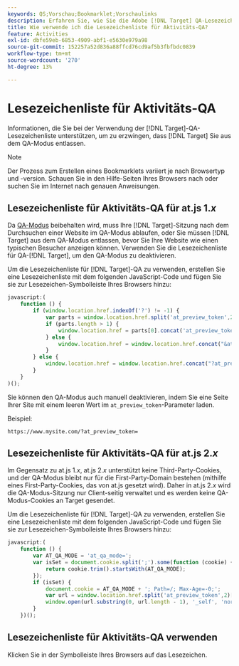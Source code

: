 ```yaml
---
keywords: QS;Vorschau;Bookmarklet;Vorschaulinks
description: Erfahren Sie, wie Sie die Adobe [!DNL Target] QA-Lesezeichenliste verwenden, um die  [!DNL Target]  von QA-Modus zu erzwingen.
title: Wie verwende ich die Lesezeichenliste für Aktivitäts-QA?
feature: Activities
exl-id: dbfe59eb-6853-4909-abf1-e5630e979a98
source-git-commit: 152257a52d836a88ffcd76cd9af5b3fbfbdc0839
workflow-type: tm+mt
source-wordcount: '270'
ht-degree: 13%

---
```


# Lesezeichenliste für Aktivitäts-QA

Informationen, die Sie bei der Verwendung der [!DNL Target]-QA-Lesezeichenliste unterstützen, um zu erzwingen, dass [!DNL Target] Sie aus dem QA-Modus entlassen.

>[!NOTE]
>
>Der Prozess zum Erstellen eines Bookmarklets variiert je nach Browsertyp und -version. Schauen Sie in den Hilfe-Seiten Ihres Browsers nach oder suchen Sie im Internet nach genauen Anweisungen.

## Lesezeichenliste für Aktivitäts-QA für at.js 1.*x*  

Da [QA-Modus](/help/main/c-activities/c-activity-qa/activity-qa.md) beibehalten wird, muss Ihre [!DNL Target]-Sitzung nach dem Durchsuchen einer Website im QA-Modus ablaufen, oder Sie müssen [!DNL Target] aus dem QA-Modus entlassen, bevor Sie Ihre Website wie einen typischen Besucher anzeigen können. Verwenden Sie die Lesezeichenliste für QA-[!DNL Target], um den QA-Modus zu deaktivieren.

Um die Lesezeichenliste für [!DNL Target]-QA zu verwenden, erstellen Sie eine Lesezeichenliste mit dem folgenden JavaScript-Code und fügen Sie sie zur Lesezeichen-Symbolleiste Ihres Browsers hinzu:

```javascript
javascript:(
    function () {
        if (window.location.href.indexOf('?') != -1) {
            var parts = window.location.href.split('at_preview_token',2);
            if (parts.length > 1) {
                window.location.href = parts[0].concat('at_preview_token=');
            } else {
                window.location.href = window.location.href.concat("&at_preview_token=")
            }
        } else {
            window.location.href = window.location.href.concat("?at_preview_token=")
        }
    }
)();
```

Sie können den QA-Modus auch manuell deaktivieren, indem Sie eine Seite Ihrer Site mit einem leeren Wert im `at_preview_token`-Parameter laden.

Beispiel:

`https://www.mysite.com/?at_preview_token=`

## Lesezeichenliste für Aktivitäts-QA für at.js 2.*x*  

Im Gegensatz zu at.js 1.*x*, at.js 2.*x* unterstützt keine Third-Party-Cookies, und der QA-Modus bleibt nur für die First-Party-Domain bestehen (mithilfe eines First-Party-Cookies, das von at.js gesetzt wird). Daher in at.js 2.*x* wird die QA-Modus-Sitzung nur Client-seitig verwaltet und es werden keine QA-Modus-Cookies an Target gesendet.

Um die Lesezeichenliste für [!DNL Target]-QA zu verwenden, erstellen Sie eine Lesezeichenliste mit dem folgenden JavaScript-Code und fügen Sie sie zur Lesezeichen-Symbolleiste Ihres Browsers hinzu:

```javascript
javascript:(
    function () {
        var AT_QA_MODE = 'at_qa_mode=';
        var isSet = document.cookie.split(';').some(function (cookie) {
            return cookie.trim().startsWith(AT_QA_MODE);
        });
        if (isSet) {
            document.cookie = AT_QA_MODE + '; Path=/; Max-Age=-0;';
            var url = window.location.href.split('at_preview_token',2)[0];
            window.open(url.substring(0, url.length - 1), '_self', 'noreferrer');
        }
    })();
```

## Lesezeichenliste für Aktivitäts-QA verwenden

Klicken Sie in der Symbolleiste Ihres Browsers auf das Lesezeichen.
